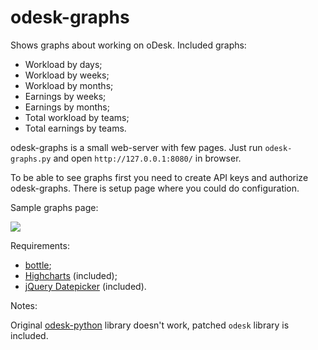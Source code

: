 odesk-graphs
============

Shows graphs about working on oDesk. Included graphs:

- Workload by days;
- Workload by weeks;
- Workload by months;
- Earnings by weeks;
- Earnings by months;
- Total workload by teams;
- Total earnings by teams.

odesk-graphs is a small web-server with few pages. Just run `odesk-graphs.py` and open `http://127.0.0.1:8080/` in browser.

To be able to see graphs first you need to create API keys and authorize odesk-graphs. There is setup page where you could do configuration.

Sample graphs page:

![](https://raw.github.com/demalexx/odesk-graphs/master/docs/sample.png)

Requirements:

- [bottle](http://bottlepy.org/docs/dev/);
- [Highcharts](http://www.highcharts.com/) (included);
- [jQuery Datepicker](http://keith-wood.name/datepick.html) (included).

Notes:

Original [odesk-python](https://github.com/odesk/python-odesk) library doesn't work, patched `odesk` library is included.